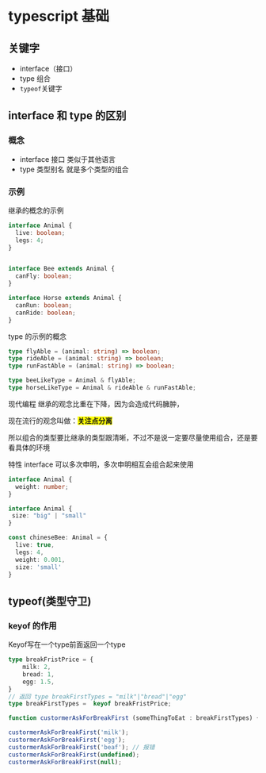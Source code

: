 # typescript 基础

## 关键字

* interface（接口）
* type 组合
* `typeof`关键字

##  interface 和 type 的区别

### 概念

- interface 接口 类似于其他语言
- type 类型别名 就是多个类型的组合

###  示例

继承的概念的示例

```typescript
interface Animal {
  live: boolean;
  legs: 4;
}


interface Bee extends Animal {
  canFly: boolean;
}

interface Horse extends Animal {
  canRun: boolean;
  canRide: boolean;
}
```

type 的示例的概念 

```typescript
type flyAble = (animal: string) => boolean;
type rideAble = (animal: string) => boolean;
type runFastAble = (animal: string) => boolean;

type beeLikeType = Animal & flyAble;
type horseLikeType = Animal & rideAble & runFastAble;
```

 现代编程 继承的观念比重在下降，因为会造成代码臃肿，

 现在流行的观念叫做：<b style="background: yellow">**关注点分离**</b>

 所以组合的类型要比继承的类型跟清晰，不过不是说一定要尽量使用组合，还是要看具体的环境

 特性 interface 可以多次申明，多次申明相互会组合起来使用

```typescript
interface Animal {
  weight: number;
}

interface Animal {
 size: "big" | "small"
}

const chineseBee: Animal = {
  live: true,
  legs: 4,
  weight: 0.001,
  size: 'small'
}
```

## typeof(类型守卫)

### keyof 的作用

Keyof写在一个type前面返回一个type

```typescript
type breakFristPrice = {
    milk: 2,
    bread: 1,
    egg: 1.5,
}
// 返回 type breakFirstTypes = "milk"|"bread"|"egg"
type breakFirstTypes =  keyof breakFristPrice;

function custormerAskForBreakFirst (someThingToEat : breakFirstTypes) { return someThingToEat}

custormerAskForBreakFirst('milk');
custormerAskForBreakFirst('egg');
custormerAskForBreakFirst('beaf'); // 报错
custormerAskForBreakFirst(undefined);
custormerAskForBreakFirst(null);

```

